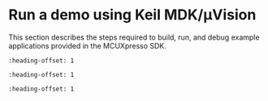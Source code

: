 # Run a demo using Keil MDK/μVision

This section describes the steps required to build, run, and debug example applications provided in the MCUXpresso SDK.


```{include} ../topics/keil_install_cmsis_device_pack.md
:heading-offset: 1
```

```{include} ../topics/keil_build_an_example_application.md
:heading-offset: 1
```

```{include} ../topics/keil_run_an_example_application.md
:heading-offset: 1
```

